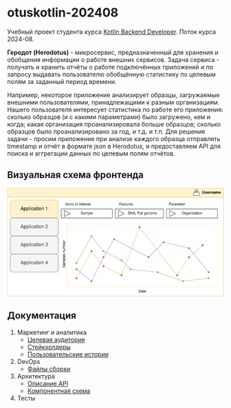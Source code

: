 # otuskotlin-202408

Учебный проект студента курса [Kotlin Backend Developer](https://otus.ru/lessons/kotlin/). 
Поток курса 2024-08.

**Геродот (Herodotus)** - микросервис, предназначенный для хранения 
и обобщения информации о работе внешних сервисов. 
Задача сервиса - получать и хранить отчёты о работе подключённых приложений 
и по запросу выдавать пользователю обобщённую статистику по целевым полям за заданный период времени.

Например, некоторое приложение анализирует образцы, загружаемые внешними пользователями, 
принадлежащими к разным организациям. Нашего пользователя интересует статистика по работе его приложения:
сколько образцов (и с какими параметрами) было загружено, кем и когда; 
какая организация проанализировала больше образцов; 
сколько образцов было проанализировано за год, и т.д. и т.п.
Для решения задачи - просим приложение при анализе каждого образца отправлять timestamp 
и отчёт в формате json в Herodotus, и предоставляем API для поиска и аггрегации данных по целевым полям отчётов.

## Визуальная схема фронтенда

![Макет фронтенда](imgs/design-layout.png)

## Документация

1. Маркетинг и аналитика
    - [Целевая аудитория](docs/01-marketing/01-target-audience.md)
    - [Стейкхолдеры](docs/01-marketing/02-stakeholders.md)
    - [Пользовательские истории](docs/01-marketing/03-user-stories.md)
2. DevOps
    - [Файлы сборки](./deploy)
3. Архитектура
    - [Описание API](docs/03-architecture/01-api.md)
    - [Компонентная схема](docs/03-architecture/02-architecture.md)
4. Тесты
